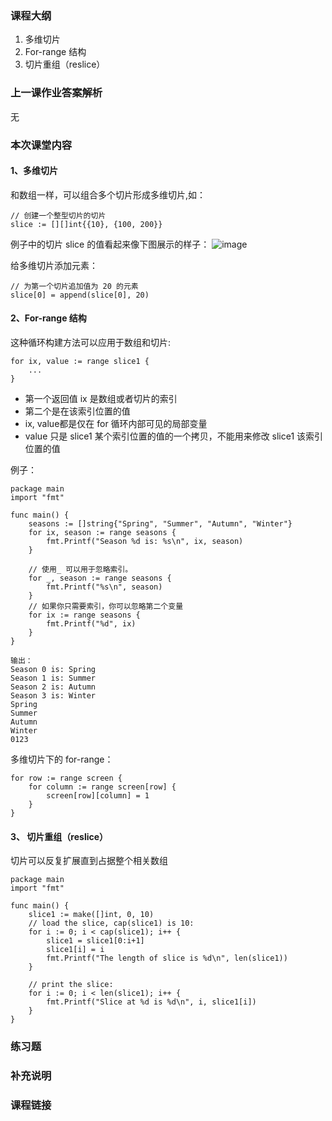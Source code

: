 ### 课程大纲

1. 多维切片
2. For-range 结构
3. 切片重组（reslice）

### 上一课作业答案解析

无

### 本次课堂内容

#### 1、多维切片

和数组一样，可以组合多个切片形成多维切片,如：

```
// 创建一个整型切片的切片
slice := [][]int{{10}, {100, 200}}
```

例子中的切片 slice 的值看起来像下图展示的样子： ![image](https://xiaot-static.oss-cn-hangzhou.aliyuncs.com/tools/4-1Z61416004D92.gif?ynotemdtimestamp=1610262092546)

给多维切片添加元素：

```
// 为第一个切片追加值为 20 的元素
slice[0] = append(slice[0], 20)
```

#### 2、For-range 结构

这种循环构建方法可以应用于数组和切片:

```
for ix, value := range slice1 {
    ...
}
```

- 第一个返回值 ix 是数组或者切片的索引
- 第二个是在该索引位置的值
- ix, value都是仅在 for 循环内部可见的局部变量
- value 只是 slice1 某个索引位置的值的一个拷贝，不能用来修改 slice1 该索引位置的值

例子：

```
package main
import "fmt"

func main() {
	seasons := []string{"Spring", "Summer", "Autumn", "Winter"}
	for ix, season := range seasons {
		fmt.Printf("Season %d is: %s\n", ix, season)
	}

	// 使用_ 可以用于忽略索引。
	for _, season := range seasons {
		fmt.Printf("%s\n", season)
	}
	// 如果你只需要索引，你可以忽略第二个变量
	for ix := range seasons {
		fmt.Printf("%d", ix)
	}
}

输出：
Season 0 is: Spring
Season 1 is: Summer
Season 2 is: Autumn
Season 3 is: Winter
Spring
Summer
Autumn
Winter
0123
```

多维切片下的 for-range：

```
for row := range screen {
    for column := range screen[row] {
        screen[row][column] = 1
    }
}
```

#### 3、 切片重组（reslice）

切片可以反复扩展直到占据整个相关数组

```
package main
import "fmt"

func main() {
    slice1 := make([]int, 0, 10)
    // load the slice, cap(slice1) is 10:
    for i := 0; i < cap(slice1); i++ {
        slice1 = slice1[0:i+1]
        slice1[i] = i
        fmt.Printf("The length of slice is %d\n", len(slice1))
    }

    // print the slice:
    for i := 0; i < len(slice1); i++ {
        fmt.Printf("Slice at %d is %d\n", i, slice1[i])
    }
}
```

### 练习题

### 补充说明

### 课程链接